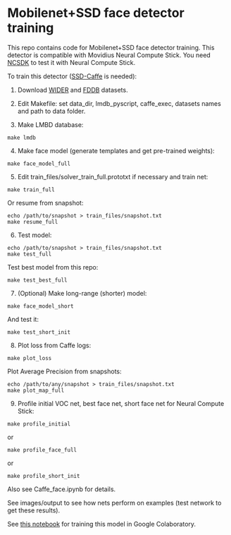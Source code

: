 # Mobilenet+SSD face detector training

This repo contains code for Mobilenet+SSD face detector training. This detector is compatible with Movidius Neural Compute Stick. You need <a href="https://github.com/movidius/ncsdk" target="_blank">NCSDK</a> to test it with Neural Compute Stick.

To train this detector (<a href="https://github.com/weiliu89/caffe/tree/ssd" target="_blank">SSD-Caffe</a> is needed):

1. Download <a href="http://mmlab.ie.cuhk.edu.hk/projects/WIDERFace/" target="_blank">WIDER</a> and <a href="http://vis-www.cs.umass.edu/fddb/" target="_blank">FDDB</a> datasets.

2. Edit Makefile: set data_dir, lmdb_pyscript, caffe_exec, datasets names and path to data folder.

3. Make LMBD database:
~~~
make lmdb
~~~

4. Make face model (generate templates and get pre-trained weights):
~~~
make face_model_full
~~~

5. Edit train_files/solver_train_full.prototxt if necessary and train net:
~~~
make train_full
~~~

Or resume from snapshot:
~~~
echo /path/to/snapshot > train_files/snapshot.txt
make resume_full
~~~

6. Test model:
~~~
echo /path/to/snapshot > train_files/snapshot.txt
make test_full
~~~

Test best model from this repo:
~~~
make test_best_full
~~~

7. (Optional) Make long-range (shorter) model:
~~~
make face_model_short
~~~

And test it:
~~~
make test_short_init
~~~

8. Plot loss from Caffe logs:
~~~
make plot_loss
~~~

Plot Average Precision from snapshots:
~~~
echo /path/to/any/snapshot > train_files/snapshot.txt
make plot_map_full
~~~

9. Profile initial VOC net, best face net, short face net for Neural Compute Stick:
~~~
make profile_initial
~~~
or
~~~
make profile_face_full
~~~
or
~~~
make profile_short_init
~~~


Also see Caffe_face.ipynb for details.

See images/output to see how nets perform on examples (test network to get these results).

See <a href="https://drive.google.com/file/d/1LExcFZO8vN46xrJ8deG159eIUaW0kB-H/view?usp=sharing" target="_blank">this notebook</a> for training this model in Google Colaboratory.


